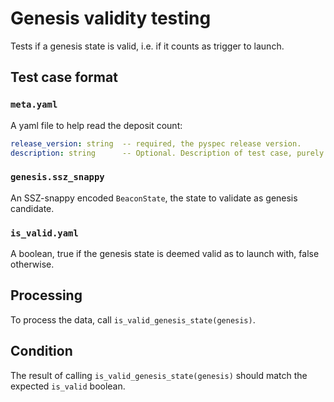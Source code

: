 # Genesis validity testing

Tests if a genesis state is valid, i.e. if it counts as trigger to launch.

## Test case format

### `meta.yaml`

A yaml file to help read the deposit count:

```yaml
release_version: string  -- required, the pyspec release version.
description: string      -- Optional. Description of test case, purely for debugging purposes.
```

### `genesis.ssz_snappy`

An SSZ-snappy encoded `BeaconState`, the state to validate as genesis candidate.


### `is_valid.yaml`

A boolean, true if the genesis state is deemed valid as to launch with, false otherwise.


## Processing

To process the data, call `is_valid_genesis_state(genesis)`.


## Condition

The result of calling `is_valid_genesis_state(genesis)` should match the expected `is_valid` boolean.
